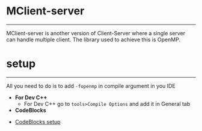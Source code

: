 # MClient-server
-----------------
MClient-server is another version of Client-Server where a single server can handle multiple client. The library used to achieve this is OpenMP.
# setup
-----------
All you need to do is to add `-fopenmp` in compile argument in you IDE
  - <b>For Dev C++</b>
    - For Dev C++ go to `tools>Compile Options` and add it in General tab
  - <b> CodeBlocks </b>
  * [CodeBlocks setup](http://instincttechies.blogspot.com/2013/06/how-to-use-openmp-in-codeblocks.html)
